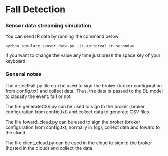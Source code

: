 # Fall Detection

### Sensor data streaming simulation

You can send IR data by running the command below:

```
python simulate_sensor_data.py -ir <interval_in_seconds>
```

If you want to change the value any time just press the space key of your keyboard.

### General notes

The detectFall.py file can be used to sign the broker (broker configuration from config.txt) and collect data. Thus, the data is passed to the DL model to classify the event: fall or not

The file generateCSV.py can be used to sign to the broker (broker configuration from config.txt) and collect data to generate CSV files

The file foward_cloud.py can be used to sign the broker (broker configuration from config.txt, normally in fog), collect data and foward to the cloud

The file client_cloud.py can be used in the cloud to sign to the broker (hosted in the cloud) and collect the data
